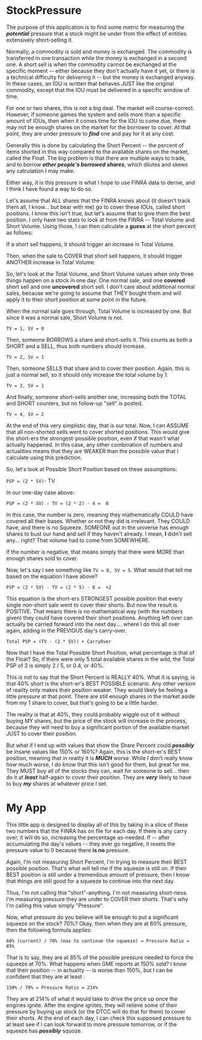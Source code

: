 # StockPressure

The purpose of this application is to find some metric for measuring the ***potential*** pressure that a stock might be under from the effect of entities extensively short-selling it.

Normally, a commodity is sold and money is exchanged. The commodity is transferred in one transaction while the money is exchanged in a second one. A short sell is when the commodity cannot be exchanged at the specific moment -- either because they don't actually have it yet, or there is a technical difficulty for delivering it -- but the money is exchanged anyway. In these cases, an IOU is written that behaves JUST like the original commodity, except that the IOU must be delivered in a specific window of time.

For one or two shares, this is not a big deal. The market will course-correct. However, if someone games the system and sells more than a specific amount of IOUs, then when it comes time for the IOU to come due, there may not be enough shares on the market for the borrower to cover. At that point, they are under pressure to ***find*** one and pay for it at any cost.

Generally this is done by calculating the Short Percent -- the percent of items shorted in this way compared to the available shares on the market, called the Float. The big problem is that there are multiple ways to trade, and to borrow ***other people's borrowed shares***, which dilutes and skews any calculation I may make.

Either way, it is this pressure is what I hope to use FINRA data to derive, and I think I have found a way to do so.

Let's assume that ALL shares that the FINRA knows about (it doesn't track them all, I know... but bear with me) go to cover these IOUs, called short positions. I know this isn't true, but let's assume that to give them the best position. I only have two stats to look at from the FINRA -- Total Volume and Short Volume. Using those, I can then calculate a ***guess*** at the short percent as follows:

If a short sell happens, it should trigger an increase in Total Volume.

Then, when the sale to COVER that short sell happens, it should trigger ANOTHER increase in Total Volume.

So, let's look at the Total Volume, and Short Volume values when only three things happen on a stock in one day: One normal sale, and one **covered** short sell and one **uncovered** short sell. I don't care about additional normal sales, because we're going to assume that THEY bought them and will apply it to their short position at some point in the future.

When the normal sale goes through, Total Volume is increased by one. But since it was a normal sale, Short Volume is not.

`TV = 1, SV = 0`

Then, someone BORROWS a share and short-sells it. This counts as both a SHORT and a SELL, thus both numbers should increase.

`TV = 2, SV = 1`

Then, someone SELLS that share and to cover their position. Again, this is just a normal sell, so it should only increase the total volume by 1.

`TV = 3, SV = 1`

And finally, someone short-sells another one, increasing both the TOTAL and SHORT counters, but no follow-up "sell" is posted.

`TV = 4, SV = 2`

At the end of this very simplistic day, that is our total. Now, I can ASSUME that all non-shorted sells went to cover shorted positions. This would give the short-ers the strongest-possible position, even if that wasn't what actually happened. In this case, any other combination of numbers and actualities means that they are WEAKER than the possible value that I calculate using this prediction.

So, let's look at Possible Short Position based on these assumptions:

`PSP = (2 * SV)`- TV

In our one-day case above:

`PSP = (2 * SV) - TV = (2 * 2) - 4 =  0`

In this case, the number is zero, meaning they mathematically COULD have covered all their bases. Whether or not they did is irrelevant. They COULD have, and there is no Squeeze. SOMEONE out in the universe has enough shares to bust our hand and sell if they haven't already. I mean, **I** didn't sell any... right? That volume had to come from SOMEWHERE.

If the number is negative, that means simply that there were MORE than enough shares sold to cover.

Now, let's say I see something like `TV = 8, SV = 5`. What would that tell me based on the equation I have above?

`PSP = (2 * SV) - TV = (2 * 5) - 8 =  +2`

This equation is the short-ers STRONGEST possible position that every single non-short sale went to cover their shorts. But now the result is POSITIVE. That means there is no mathematical way (with the numbers given) they could have covered their short positions. Anything left over can actually be carried forward into the next day.... where I do this all over again, adding in the PREVIOUS day's carry-over.

`Total PSP = (TV - (2 * SV)) + CarryOver`

Now that I have the Total Possible Short Position, what percentage is that of the Float? So, if there were only 5 total available shares in the wild, the Total PSP of 2 is simply 2 / 5, or 0.4, or 40%.

This is not to say that the Short Percent is REALLY 40%. What it is saying, is that 40% short is the short-er's BEST POSSIBLE scenario. Any other version of reailty only makes their position weaker. They would likely be feeling a little pressure at that point. There are still enough shares in the market aside from my 1 share to cover, but that's going to be a little harder.

The reality is that at 40%, they could probably wiggle out of it without buying MY shares, but the price of the stock will increase in the process, because they will need to buy a significant portion of the available market JUST to cover their position.

But what if I end up with values that show the Share Percent could ***possibly*** be insane values like 150% or 160%? Again, this is the short-er's BEST position, meaning that in reality it is ***MUCH*** worse. While I don't really know *how* much worse, I do know that this isn't good for them, but great for me. They MUST buy all of the stocks they can, wait for someone to sell... then do it at ***least*** half-again to cover their position. They are ***very*** likely to have to buy ***my*** shares at whatever price I set.

# My App

This little app is designed to display all of this by taking in a slice of these two numbers that the FINRA has on file for each day. If there is any carry over, it will do so, increasing the percentage as-needed. If -- after accumulating the day's values -- they ever go negative, it resets the pressure value to 0 because there **is no** pressure. 

Again, I'm not measuring Short Percent, I'm trying to measure their BEST possible position. That's what will tell me if the squeeze is still on. If their BEST position is still under a tremendous amount of pressure, then I know that things are still good for a squeeze to continue into the next day.

Thus, I'm not calling this "short"-anything. I'm not measuring short-ness. I'm measuring pressure they are under to COVER their shorts. That's why I'm calling this value simply "Pressure".

Now, what pressure do you believe will be enough to put a significant squeeze on the stock? 70%? Okay, then when they are at 60% pressure, then the following formula applies:

`60% (current) / 70% (max to continue the squeeze) = Pressure Ratio = 85%`

That is to say, they are at 85% of the possible pressure needed to force the squeeze at 70%. What happens when GME reports at 150% sold? I know that their position -- in actuality -- is worse than 150%, but I can be confident that they are at least :

`150% / 70% = Pressure Ratio = 214%`

They are at 214% of what it would take to drive the price up once the engines ignite. After the engine ignites, they will relieve some of their pressure by buying up stock (or the DTCC will do that for them) to cover their shorts. At the end of each day, I can check this supposed pressure to at least see if I can look forward to more pressure tomorrow, or if the squeeze has ***possibly*** squoze.